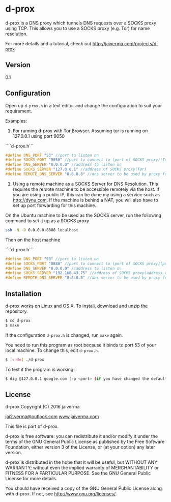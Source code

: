 # d-prox

d-prox is a DNS proxy which tunnels DNS requests over a SOCKS proxy using TCP. This allows you to use a SOCKS proxy (e.g. Tor) for name resolution.

For more details and a tutorial, check out <http://jaiverma.com/projects/d-prox>

## Version

0.1

## Configuration

Open up `d-prox.h` in a text editor and change the configuration to suit your requirement.

Examples:

1. For running d-prox with Tor Browser. Assuming tor is running on 127.0.0.1 using port 9050

````d-prox.h```
```C
#define DNS_PORT "53" //port to listen on
#define SOCKS_PORT "9050" //port to connect to (port of SOCKS proxy)(Tor)
#define DNS_SERVER "0.0.0.0" //address to listen on
#define SOCKS_SERVER "127.0.0.1" //address of SOCKS proxy(Tor)
#define REMOTE_DNS_SERVER "8.8.8.8" //dns server to be used by proxy for name resolution (Google DNS)
````

1. Using a remote machine as a SOCKS Server for DNS Resolution. This requires the remote machine to be accessible remotely via the host. If you are using a public IP, this can be done my using a service such as <http://dynu.com>. If the machine is behind a NAT, you will also have to set up port forwarding for this machine.

On the Ubuntu machine to be used as the SOCKS server, run the following command to set it up as a SOCKS proxy

```sh
ssh -N -D 0.0.0.0:8888 localhost
```

Then on the host machine

````d-prox.h```
```C
#define DNS_PORT "53" //port to listen on
#define SOCKS_PORT "8888" //port to connect to (port of SOCKS proxy)(port of remote machine)
#define DNS_SERVER "0.0.0.0" //address to listen on
#define SOCKS_SERVER "192.168.43.75" //address of SOCKS proxy(address of remote machine)
#define REMOTE_DNS_SERVER "8.8.8.8" //dns server to be used by proxy for name resolution (Google DNS)
````

## Installation

d-prox works on Linux and OS X. To install, download and unzip the repository.

```sh
$ cd d-prox
$ make
```

If the configuration `d-prox.h` is changed, run `make` again.

You need to run this program as root because it binds to port 53 of your local machine. To change this, edit `d-prox.h`.

```sh
$ [sudo] ./d-prox
```

To test if the program is working:

```sh
$ dig @127.0.0.1 google.com [-p <port> (if you have changed the default port)]
```

## License

d-prox Copyright (C) 2016 jaiverma

jai2.verma@outlook.com www.jaiverma.com

This file is part of d-prox.

d-prox is free software: you can redistribute it and/or modify it under the terms of the GNU General Public License as published by the Free Software Foundation, either version 3 of the License, or (at your option) any later version.

d-prox is distributed in the hope that it will be useful, but WITHOUT ANY WARRANTY; without even the implied warranty of MERCHANTABILITY or FITNESS FOR A PARTICULAR PURPOSE. See the GNU General Public License for more details.

You should have received a copy of the GNU General Public License along with d-prox. If not, see <http://www.gnu.org/licenses/>.
